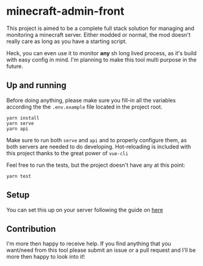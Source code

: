 # minecraft-admin-front

This project is aimed to be a complete full stack solution for managing and monitoring
a minecraft server. Either modded or normal, the mod doesn't really care as long
as you have a starting script.

Heck, you can even use it to monitor **any** sh long lived process, as it's build
with easy config in mind. I'm planning to make this tool multi purpose in the future.

## Up and running
Before doing anything, please make sure you fill-in all the variables according the the `.env.example` file located in the project root.
```
yarn install
yarn serve
yarn api
```

Make sure to run both `serve` and `api` and to properly configure them, as both servers
are needed to do developing. Hot-reloading is included with this project thanks to the
great power of `vue-cli`

Feel free to run the tests, but the project doesn't have any at this point:
```
yarn test
```

## Setup
You can set this up on your server following the guide on [here](#)

## Contribution
I'm more then happy to receive help. If you find anything that you want/need from this tool
please submit an issue or a pull request and I'll be more then happy to look into it!